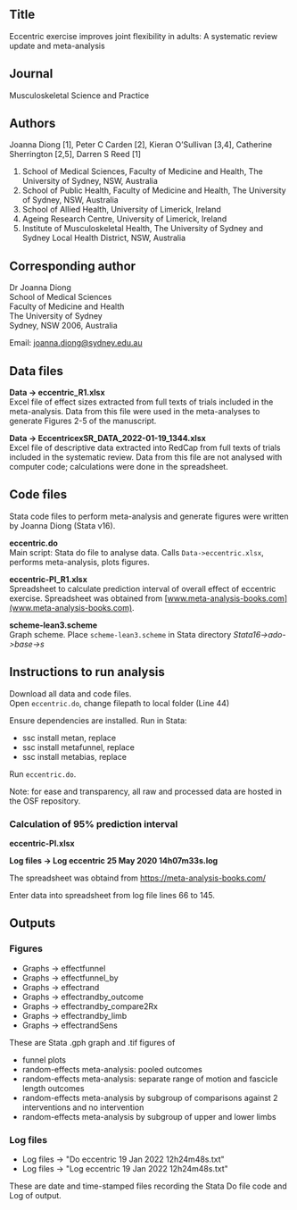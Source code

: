 ## Title

Eccentric exercise improves joint flexibility in adults: A systematic review update and meta-analysis


## Journal

Musculoskeletal Science and Practice


## Authors

Joanna Diong [1], Peter C Carden [2], Kieran O’Sullivan [3,4], Catherine Sherrington [2,5], Darren S Reed [1]

1. School of Medical Sciences, Faculty of Medicine and Health, The University of Sydney, NSW, Australia
2. School of Public Health, Faculty of Medicine and Health, The University of Sydney,
NSW, Australia
3. School of Allied Health, University of Limerick, Ireland 
4. Ageing Research Centre, University of Limerick, Ireland
5. Institute of Musculoskeletal Health, The University of Sydney and Sydney Local Health District, NSW, Australia


## Corresponding author 

Dr Joanna Diong \
School of Medical Sciences \
Faculty of Medicine and Health \
The University of Sydney \
Sydney, NSW 2006, Australia 

Email: joanna.diong@sydney.edu.au


## Data files 

__Data -> eccentric_R1.xlsx__ \
Excel file of effect sizes extracted from full texts of trials included in the meta-analysis. Data from this file were used in the meta-analyses to generate Figures 2-5 of the manuscript.

__Data -> EccentricexSR_DATA_2022-01-19_1344.xlsx__ \
Excel file of descriptive data extracted into RedCap from full texts of trials included in the systematic review. 
Data from this file are not analysed with computer code; calculations were done in the spreadsheet. 


## Code files 

Stata code files to perform meta-analysis and generate figures were written by Joanna Diong (Stata v16). 

__eccentric.do__ \
Main script: Stata do file to analyse data. Calls `Data->eccentric.xlsx`, performs meta-analysis, plots figures. 

__eccentric-PI_R1.xlsx__ \
Spreadsheet to calculate prediction interval of overall effect of eccentric exercise. Spreadsheet was obtained from [www.meta-analysis-books.com](www.meta-analysis-books.com).

__scheme-lean3.scheme__ \
Graph scheme. Place `scheme-lean3.scheme` in Stata directory _Stata16->ado->base->s_


## Instructions to run analysis

Download all data and code files. \
Open `eccentric.do`, change filepath to local folder (Line 44)

Ensure dependencies are installed. Run in Stata: 
  
  * ssc install metan, replace
  * ssc install metafunnel, replace
  * ssc install metabias, replace

Run `eccentric.do`.

Note: for ease and transparency, all raw and processed data are hosted in the OSF repository. 


### Calculation of 95% prediction interval 

__eccentric-PI.xlsx__ 

__Log files -> Log eccentric 25 May 2020 14h07m33s.log__

The spreadsheet was obtaind from https://meta-analysis-books.com/

Enter data into spreadsheet from log file lines 66 to 145.


## Outputs


### Figures 

* Graphs -> effectfunnel
* Graphs -> effectfunnel_by
* Graphs -> effectrand
* Graphs -> effectrandby_outcome
* Graphs -> effectrandby_compare2Rx
* Graphs -> effectrandby_limb
* Graphs -> effectrandSens

These are Stata .gph graph and .tif figures of 
- funnel plots
- random-effects meta-analysis: pooled outcomes
- random-effects meta-analysis: separate range of motion and fascicle length outcomes
- random-effects meta-analysis by subgroup of comparisons against 2 interventions and no intervention
- random-effects meta-analysis by subgroup of upper and lower limbs

### Log files

* Log files -> "Do eccentric 19 Jan 2022 12h24m48s.txt"
* Log files -> "Log eccentric 19 Jan 2022 12h24m48s.txt"

These are date and time-stamped files recording the Stata Do file code and Log of output.

